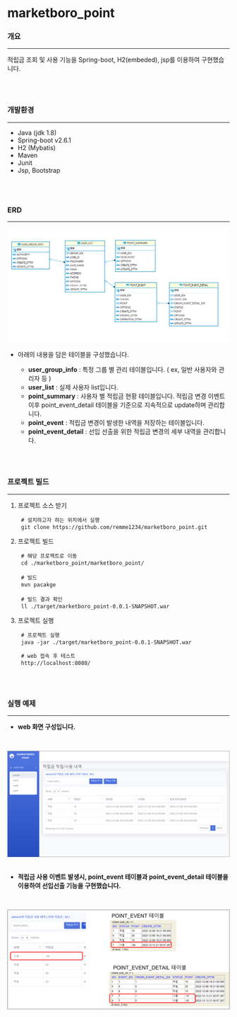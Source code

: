 # marketboro_point



### 개요

---

적립금 조회 및 사용 기능을 Spring-boot, H2(embeded), jsp를 이용하여 구현했습니다.

<br/>
<br/>

### 개발환경

---

- Java (jdk 1.8)
- Spring-boot v2.6.1
- H2 (Mybatis)
- Maven
- Junit
- Jsp, Bootstrap

<br/>
<br/>

### ERD

---

![marketboro_erd.png](image/marketboro_erd.png)
- 아래의 내용을 담은 테이블을 구성했습니다.


   - __user_group_info__ : 특정 그룹 별 관리 테이블입니다. ( ex, 일반 사용자와 관리자 등 )
   - __user_list__ : 실제 사용자 list입니다.
   - __point_summary__ : 사용자 별 적립금 현황 테이블입니다. 적립금 변경 이벤트 이후 point_event_detail 테이블을 기준으로 지속적으로 update하며 관리합니다.
   - __point_event__ : 적립금 변경이 발생한 내역을 저장하는 테이블입니다.
   - __point_event_detail__ : 선입 선출을 위한 적립금 변경의 세부 내역을 관리합니다.

<br/>
<br/>


### 프로젝트 빌드

---

1. 프로젝트 소스 받기

   ```
   	# 설치하고자 하는 위치에서 실행
   	git clone https://github.com/remme1234/marketboro_point.git
   ```



2. 프로젝트 빌드

   ```
   	# 해당 프로젝트로 이동
   	cd ./marketboro_point/marketboro_point/
   	
   	# 빌드
   	mvn pacakge
   	
   	# 빌드 결과 확인
   	ll ./target/marketboro_point-0.0.1-SNAPSHOT.war
   ```

   

3. 프로젝트 실행

   ```
   	# 프로젝트 실행
   	java -jar ./target/marketboro_point-0.0.1-SNAPSHOT.war
   ```

   ```
   	# web 접속 후 테스트
   	http://localhost:8080/
   ```
   
<br/>
<br/>


### 실행 예제

---

- __web 화면 구성입니다.__
<br/>

![marketboro_image_1.png](image/marketboro_image_1.png)
<br/>
<br/>

- __적립금 사용 이벤트 발생시, point_event 테이블과 point_event_detail 테이블을 이용하여 선입선출 기능을 구현했습니다.__
<br/>

![marketboro_image_2.png](image/marketboro_image_2.png)

